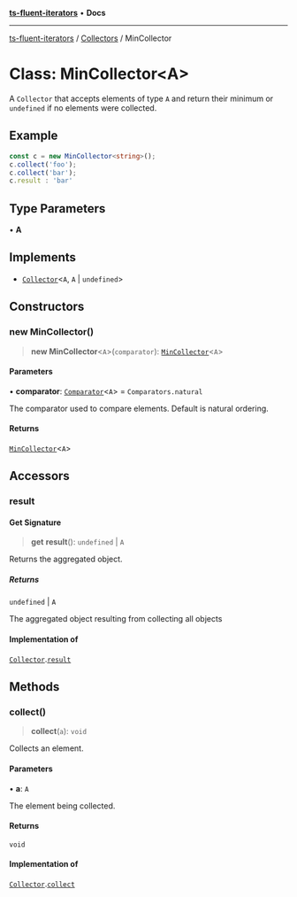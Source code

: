 [**ts-fluent-iterators**](../../../README.md) • **Docs**

---

[ts-fluent-iterators](../../../README.md) / [Collectors](../README.md) / MinCollector

# Class: MinCollector\<A\>

A `Collector` that accepts elements of type `A` and return their minimum or `undefined` if no elements were collected.

## Example

```ts
const c = new MinCollector<string>();
c.collect('foo');
c.collect('bar');
c.result : 'bar'
```

## Type Parameters

• **A**

## Implements

- [`Collector`](../interfaces/Collector.md)\<`A`, `A` \| `undefined`\>

## Constructors

### new MinCollector()

> **new MinCollector**\<`A`\>(`comparator`): [`MinCollector`](MinCollector.md)\<`A`\>

#### Parameters

• **comparator**: [`Comparator`](../../../type-aliases/Comparator.md)\<`A`\> = `Comparators.natural`

The comparator used to compare elements. Default is natural ordering.

#### Returns

[`MinCollector`](MinCollector.md)\<`A`\>

## Accessors

### result

#### Get Signature

> **get** **result**(): `undefined` \| `A`

Returns the aggregated object.

##### Returns

`undefined` \| `A`

The aggregated object resulting from collecting all objects

#### Implementation of

[`Collector`](../interfaces/Collector.md).[`result`](../interfaces/Collector.md#result)

## Methods

### collect()

> **collect**(`a`): `void`

Collects an element.

#### Parameters

• **a**: `A`

The element being collected.

#### Returns

`void`

#### Implementation of

[`Collector`](../interfaces/Collector.md).[`collect`](../interfaces/Collector.md#collect)
